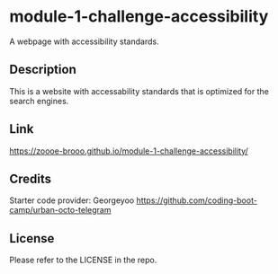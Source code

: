 # module-1-challenge-accessibility
  A webpage with accessibility standards.
## Description
  This is a website with accessability standards that is optimized for the search engines.
## Link
  https://zoooe-brooo.github.io/module-1-challenge-accessibility/
## Credits
  Starter code provider: Georgeyoo
  https://github.com/coding-boot-camp/urban-octo-telegram
## License
  Please refer to the LICENSE in the repo.